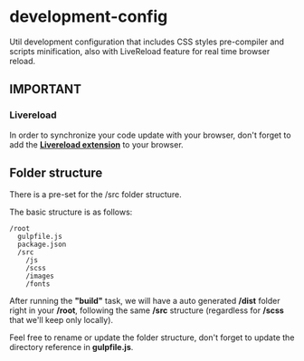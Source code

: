 # development-config
Util development configuration that includes CSS styles pre-compiler and scripts minification, also with LiveReload feature for real time browser reload.

## IMPORTANT
### Livereload
In order to synchronize your code update with your browser, don't forget to add the **<a href="http://livereload.com/extensions/" target="_blank">Livereload extension</a>** to your browser.

## Folder structure

There is a pre-set for the /src folder structure.

The basic structure is as follows:
```
/root
  gulpfile.js
  package.json
  /src
    /js
    /scss
    /images
    /fonts
```
After running the **"build"** task, we will have a auto generated __/dist__ folder right in your __/root__, following the same __/src__ structure (regardless for __/scss__ that we'll keep only locally).

Feel free to rename or update the folder structure, don't forget to update the directory reference in **gulpfile.js**.
